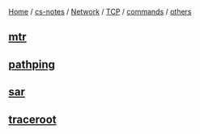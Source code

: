 [Home](https://mengxianbin.github.io) /
[cs-notes](https://mengxianbin.github.io/cs-notes/site) /
[Network](https://mengxianbin.github.io/cs-notes/site/Network) /
[TCP](https://mengxianbin.github.io/cs-notes/site/Network/TCP) /
[commands](https://mengxianbin.github.io/cs-notes/site/Network/TCP/commands) /
[others](https://mengxianbin.github.io/cs-notes/site/Network/TCP/commands/others)

## [mtr](https://mengxianbin.github.io/cs-notes/site/Network/TCP/commands/others/mtr)

## [pathping](https://mengxianbin.github.io/cs-notes/site/Network/TCP/commands/others/pathping)

## [sar](https://mengxianbin.github.io/cs-notes/site/Network/TCP/commands/others/sar)

## [traceroot](https://mengxianbin.github.io/cs-notes/site/Network/TCP/commands/others/traceroot)
